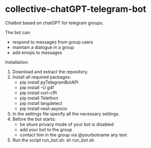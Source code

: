 # collective-chatGPT-telegram-bot
Сhatbot based on chatGPT for telegram groups. 

The bot can:
- respond to messages from group users
- maintain a dialogue in a group
- add emojis to messages

Installation:
1. Download and extract the repository.
2. Install all required packages:
   - pip install pyTelegramBotAPI
   - pip install -U g4f
   - pip install curl-cffi
   - pip install Telethon
   - pip install langdetect
   - pip install nest-asyncio
4. In the settings file specify all the necessary settings.
5. Before the bot starts:
   - be shure privacy mode of your bot is disabled
   - add your bot to the group
   - contact him in the group via @yourbotname any text
7. Run the script run_bot.sh:
   sh run_bot.sh
